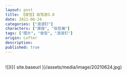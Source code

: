 ```yaml
---
layout: post
title: 【俊哲】自驾游3.0
date: 2021-06-24
categories: ["浪浪钉"]
characters: ["龚俊", "张哲瀚"]
tags: ["图片", "俊哲", "浪浪钉"]
origin: Lofter
description: 
published: true
---
```


<br>
![]({{ site.baseurl }}/assets/media/image/20210624.jpg)
